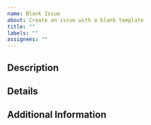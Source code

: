 ```yaml
---
name: Blank Issue
about: Create an issue with a blank template
title: ""
labels: ""
assignees: ""
---
```


## Description

<!-- A clear and concise description of the issue -->

## Details

<!-- Add any specific details here -->

## Additional Information

<!-- Any other relevant information -->
